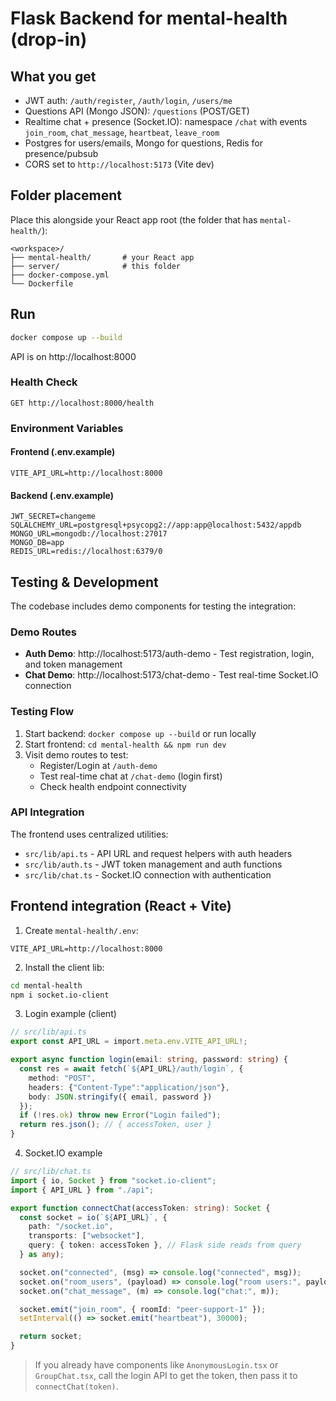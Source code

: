 # Flask Backend for mental-health (drop-in)

## What you get
- JWT auth: `/auth/register`, `/auth/login`, `/users/me`
- Questions API (Mongo JSON): `/questions` (POST/GET)
- Realtime chat + presence (Socket.IO): namespace `/chat` with events `join_room`, `chat_message`, `heartbeat`, `leave_room`
- Postgres for users/emails, Mongo for questions, Redis for presence/pubsub
- CORS set to `http://localhost:5173` (Vite dev)

## Folder placement
Place this alongside your React app root (the folder that has `mental-health/`):
```
<workspace>/
├── mental-health/       # your React app
├── server/              # this folder
├── docker-compose.yml
└── Dockerfile
```

## Run
```bash
docker compose up --build
```
API is on http://localhost:8000

### Health Check
```
GET http://localhost:8000/health
```

### Environment Variables

#### Frontend (.env.example)
```
VITE_API_URL=http://localhost:8000
```

#### Backend (.env.example)
```
JWT_SECRET=changeme
SQLALCHEMY_URL=postgresql+psycopg2://app:app@localhost:5432/appdb
MONGO_URL=mongodb://localhost:27017
MONGO_DB=app
REDIS_URL=redis://localhost:6379/0
```

## Testing & Development

The codebase includes demo components for testing the integration:

### Demo Routes
- **Auth Demo**: http://localhost:5173/auth-demo - Test registration, login, and token management
- **Chat Demo**: http://localhost:5173/chat-demo - Test real-time Socket.IO connection

### Testing Flow
1. Start backend: `docker compose up --build` or run locally
2. Start frontend: `cd mental-health && npm run dev`
3. Visit demo routes to test:
   - Register/Login at `/auth-demo`
   - Test real-time chat at `/chat-demo` (login first)
   - Check health endpoint connectivity

### API Integration
The frontend uses centralized utilities:
- `src/lib/api.ts` - API URL and request helpers with auth headers
- `src/lib/auth.ts` - JWT token management and auth functions  
- `src/lib/chat.ts` - Socket.IO connection with authentication

## Frontend integration (React + Vite)
1) Create `mental-health/.env`:
```
VITE_API_URL=http://localhost:8000
```

2) Install the client lib:
```bash
cd mental-health
npm i socket.io-client
```

3) Login example (client)
```ts
// src/lib/api.ts
export const API_URL = import.meta.env.VITE_API_URL!;

export async function login(email: string, password: string) {
  const res = await fetch(`${API_URL}/auth/login`, {
    method: "POST",
    headers: {"Content-Type":"application/json"},
    body: JSON.stringify({ email, password })
  });
  if (!res.ok) throw new Error("Login failed");
  return res.json(); // { accessToken, user }
}
```

4) Socket.IO example
```ts
// src/lib/chat.ts
import { io, Socket } from "socket.io-client";
import { API_URL } from "./api";

export function connectChat(accessToken: string): Socket {
  const socket = io(`${API_URL}`, {
    path: "/socket.io",
    transports: ["websocket"],
    query: { token: accessToken }, // Flask side reads from query
  } as any);

  socket.on("connected", (msg) => console.log("connected", msg));
  socket.on("room_users", (payload) => console.log("room users:", payload));
  socket.on("chat_message", (m) => console.log("chat:", m));

  socket.emit("join_room", { roomId: "peer-support-1" });
  setInterval(() => socket.emit("heartbeat"), 30000);

  return socket;
}
```

> If you already have components like `AnonymousLogin.tsx` or `GroupChat.tsx`, call the login API to get the token, then pass it to `connectChat(token)`.
